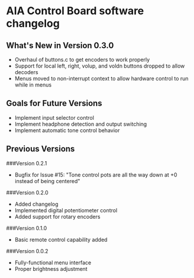 AIA Control Board software changelog
====================================
 
What's New in Version 0.3.0
---------------------------
 * Overhaul of buttons.c to get encoders to work properly
 * Support for local left, right, volup, and voldn buttons dropped to allow decoders
 * Menus moved to non-interrupt context to allow hardware control to run while in menus
 
Goals for Future Versions
-------------------------
 * Implement input selector control
 * Implement headphone detection and output switching
 * Implement automatic tone control behavior

Previous Versions
-----------------

###Version 0.2.1
 * Bugfix for Issue #15: "Tone control pots are all the way down at +0 instead
   of being centered"

###Version 0.2.0
 * Added changelog
 * Implemented digital potentiometer control
 * Added support for rotary encoders

###Version 0.1.0

 * Basic remote control capability added

###Version 0.0.2

 * Fully-functional menu interface
 * Proper brightness adjustment
